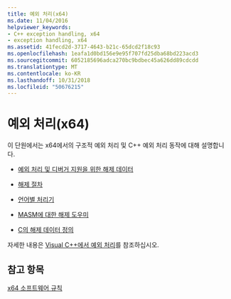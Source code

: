 ```yaml
---
title: 예외 처리(x64)
ms.date: 11/04/2016
helpviewer_keywords:
- C++ exception handling, x64
- exception handling, x64
ms.assetid: 41fecd2d-3717-4643-b21c-65dcd2f18c93
ms.openlocfilehash: 1eafa1d0bd156e9e95f707fd25dba68bd223acd3
ms.sourcegitcommit: 6052185696adca270bc9bdbec45a626dd89cdcdd
ms.translationtype: MT
ms.contentlocale: ko-KR
ms.lasthandoff: 10/31/2018
ms.locfileid: "50676215"
---
```

# <a name="exception-handling-x64"></a>예외 처리(x64)

이 단원에서는 x64에서의 구조적 예외 처리 및 C++ 예외 처리 동작에 대해 설명합니다.

- [예외 처리 및 디버거 지원을 위한 해제 데이터](../build/unwind-data-for-exception-handling-debugger-support.md)

- [해제 절차](../build/unwind-procedure.md)

- [언어별 처리기](../build/language-specific-handler.md)

- [MASM에 대한 해제 도우미](../build/unwind-helpers-for-masm.md)

- [C의 해제 데이터 정의](../build/unwind-data-definitions-in-c.md)

자세한 내용은 [Visual C++에서 예외 처리](../cpp/exception-handling-in-visual-cpp.md)를 참조하십시오.

## <a name="see-also"></a>참고 항목

[x64 소프트웨어 규칙](../build/x64-software-conventions.md)
